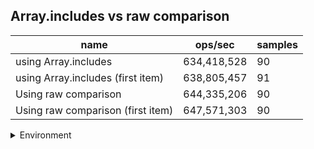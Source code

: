 ## Array.includes vs raw comparison

|name|ops/sec|samples|
|-|-|-|
|using Array.includes|634,418,528|90|
|using Array.includes (first item)|638,805,457|91|
|Using raw comparison|644,335,206|90|
|Using raw comparison (first item)|647,571,303|90|


<details>
<summary>Environment</summary>

* __Machine:__ linux x64 | 2 vCPUs | 6.8GB Mem
* __Run:__ Tue Oct 10 2023 20:56:41 GMT+0000 (Coordinated Universal Time)
</details>

<!--
{"environment":{"platform":"linux","arch":"x64","cpus":2,"totalMemory":6.759757995605469},"benchmarks":"[{\"timeStamp\":1696971384982,\"currentTarget\":{\"0\":{\"name\":\"using Array.includes\",\"options\":{\"async\":false,\"defer\":false,\"delay\":0.005,\"initCount\":1,\"maxTime\":5,\"minSamples\":5,\"minTime\":0.05},\"async\":false,\"defer\":false,\"delay\":0.005,\"initCount\":1,\"maxTime\":5,\"minSamples\":5,\"minTime\":0.05,\"id\":1,\"stats\":{\"moe\":2.0587432531808944e-11,\"rme\":1.306104864280921,\"sem\":1.0503792108065787e-11,\"deviation\":9.96477213911681e-11,\"mean\":1.576246524672688e-9,\"sample\":[1.5909236303903703e-9,1.5459309762955232e-9,1.5408664618873997e-9,1.5616582196620821e-9,1.5414261769315498e-9,2.1837081007259564e-9,2.0358307640843574e-9,1.5185849621454353e-9,1.5185375104639769e-9,1.5366238229957496e-9,1.8731976747032318e-9,1.5411539668699063e-9,1.5466965007587258e-9,1.6385258747982309e-9,1.513287207199105e-9,1.518074218483925e-9,1.5348891520419963e-9,1.529346648372872e-9,1.531513491190143e-9,1.5307700262445967e-9,1.5141424850175283e-9,1.605352325082208e-9,1.5335412931890065e-9,1.5286696969768397e-9,1.5403168208687061e-9,1.580129939854949e-9,1.6368395553570727e-9,1.5488482035086153e-9,1.5324412660577641e-9,1.5147892167181882e-9,1.5164846020679579e-9,1.5284641728286135e-9,1.5292710689147461e-9,1.5261583194126306e-9,1.6970457407122334e-9,1.5307821141227456e-9,1.5215496043305065e-9,1.5420364121944691e-9,1.5663854180057768e-9,1.5454966881933646e-9,1.5533934270107628e-9,1.6340954861384977e-9,1.5318761275346089e-9,1.5209482323926003e-9,1.6162530527180773e-9,1.5453606995641897e-9,1.5393860240315479e-9,1.5790087287172507e-9,1.5981144360633142e-9,1.5403500625336158e-9,1.5514532621284783e-9,1.5280320311847916e-9,1.5270800503411773e-9,1.543831522538967e-9,1.5380230553308721e-9,1.5810214510881237e-9,1.5821940357079547e-9,1.5454634767481503e-9,1.545820069153542e-9,1.5991177601693655e-9,1.5468778189309588e-9,1.5310329375943345e-9,1.544559877636827e-9,1.5560045597893953e-9,1.5293708241291696e-9,1.5293919476962346e-9,1.6000153153416146e-9,1.6048567220781046e-9,1.5800271928906836e-9,1.550208150239754e-9,1.5392681672195965e-9,1.57248402450914e-9,1.5339129954420843e-9,1.5770352919503617e-9,1.7138334765444698e-9,1.5418067122899452e-9,1.517092048164634e-9,1.570002866640303e-9,1.5396640754486674e-9,1.5513958447072712e-9,1.560323105356556e-9,1.5978877581283276e-9,1.530567554285603e-9,1.5483435043762047e-9,1.5806920564085668e-9,1.6177066805048696e-9,1.612318267062448e-9,1.748787026757304e-9,1.7378319641091556e-9,1.5277751335544328e-9],\"variance\":9.92966837845186e-21},\"times\":{\"cycle\":0.052159576900436974,\"elapsed\":5.641,\"period\":1.576246524672688e-9,\"timeStamp\":1696971379341},\"running\":false,\"count\":33091002,\"cycles\":10,\"hz\":634418528.0330136},\"1\":{\"name\":\"using Array.includes (first item)\",\"options\":{\"async\":false,\"defer\":false,\"delay\":0.005,\"initCount\":1,\"maxTime\":5,\"minSamples\":5,\"minTime\":0.05},\"async\":false,\"defer\":false,\"delay\":0.005,\"initCount\":1,\"maxTime\":5,\"minSamples\":5,\"minTime\":0.05,\"id\":2,\"stats\":{\"moe\":1.2669046579301916e-11,\"rme\":0.8093056094132066,\"sem\":6.4637992751540385e-12,\"deviation\":6.166071518659875e-11,\"mean\":1.565421817413042e-9,\"sample\":[1.547751013508408e-9,1.5519367040377359e-9,1.5325382820579641e-9,1.537318715750493e-9,1.5411655771797367e-9,1.5341226576689855e-9,1.7418276620919062e-9,1.530096385915864e-9,1.531346237294176e-9,1.5243793391071022e-9,1.536217653306882e-9,1.5286452908895134e-9,1.5343775723715398e-9,1.5358980292536134e-9,1.5449206048499782e-9,1.5433150040853858e-9,1.5234148413693446e-9,1.5690568885810194e-9,1.5215598298460325e-9,1.5362477577510581e-9,1.5280644310313475e-9,1.5502684929876717e-9,1.5543881277194231e-9,1.532967308182107e-9,1.6752415435106175e-9,1.543535054962969e-9,1.6161278238513574e-9,1.6176579105784323e-9,1.6255814059385082e-9,1.560502312145221e-9,1.5236533685556144e-9,1.5313772256340973e-9,1.5165621346253878e-9,1.5325797729553582e-9,1.5665567476665169e-9,1.5475372844341847e-9,1.5829075990104717e-9,1.5411308167153654e-9,1.5154625710553809e-9,1.6709593121194276e-9,1.6005003738158725e-9,1.7478974125544522e-9,1.6173267980652502e-9,1.5223355248780423e-9,1.5332067925538022e-9,1.5244830995637518e-9,1.5627522250018075e-9,1.5248193112222575e-9,1.5315923102275254e-9,1.5413882760935004e-9,1.5704823973963041e-9,1.5253978981682735e-9,1.5177313333848454e-9,1.564830164498066e-9,1.5353253738043703e-9,1.5250859743843306e-9,1.531645732539791e-9,1.5248982144086883e-9,1.532790523281601e-9,1.5633209312822112e-9,1.543026894314937e-9,1.5528544028593785e-9,1.5477937566900848e-9,1.5538235471723619e-9,1.555885939085455e-9,1.7633905114951201e-9,1.7207611837866716e-9,1.5339746830505616e-9,1.5396379781739324e-9,1.5243046203308562e-9,1.538768800906045e-9,1.569362805027437e-9,1.5348135461675435e-9,1.5446743972495948e-9,1.533359859981935e-9,1.6449393447455462e-9,1.6245423123464721e-9,1.5205886384258302e-9,1.6281492723301577e-9,1.6721656617167283e-9,1.5282629034560615e-9,1.5388535957337542e-9,1.781534303051021e-9,1.6527226316971184e-9,1.53594016658913e-9,1.5361400401115875e-9,1.5190774128928476e-9,1.5215668678989253e-9,1.5397379452190283e-9,1.5352224086564376e-9,1.7405009957032643e-9],\"variance\":3.8020437973228494e-21},\"times\":{\"cycle\":0.051691609113021605,\"elapsed\":5.564,\"period\":1.565421817413042e-9,\"timeStamp\":1696971384998},\"running\":false,\"count\":33020882,\"cycles\":9,\"hz\":638805457.3383696},\"2\":{\"name\":\"Using raw comparison\",\"options\":{\"async\":false,\"defer\":false,\"delay\":0.005,\"initCount\":1,\"maxTime\":5,\"minSamples\":5,\"minTime\":0.05},\"async\":false,\"defer\":false,\"delay\":0.005,\"initCount\":1,\"maxTime\":5,\"minSamples\":5,\"minTime\":0.05,\"id\":3,\"stats\":{\"moe\":1.1635815575421389e-11,\"rme\":0.749736562364501,\"sem\":5.936640599704791e-12,\"deviation\":5.631991783468521e-11,\"mean\":1.5519872125116369e-9,\"sample\":[1.5253576719345901e-9,1.529409603534246e-9,1.559527836611066e-9,1.5744285236779936e-9,1.5332176507830882e-9,1.532733372747677e-9,1.5328096394557613e-9,1.5358566497859303e-9,1.644256739477576e-9,1.5291301935324852e-9,1.5238513808441755e-9,1.5233565765773422e-9,1.5144544038477965e-9,1.5379584183012323e-9,1.6195721271896551e-9,1.530952574542468e-9,1.5127392561736485e-9,1.546876054914732e-9,1.523235892182905e-9,1.5367544996990883e-9,1.581118692986207e-9,1.5397371179711372e-9,1.5323198952774424e-9,1.5331456779924126e-9,1.5248844932646378e-9,1.5528957386708057e-9,1.561743743349878e-9,1.5174521463453943e-9,1.520256298755966e-9,1.5531195772089293e-9,1.5648141123785616e-9,1.5569734113694973e-9,1.5520063737116277e-9,1.573193296314069e-9,1.530453475099354e-9,1.8143348256709166e-9,1.5487968920563454e-9,1.534779185097048e-9,1.5302104289405343e-9,1.5283379626716887e-9,1.5116150284969969e-9,1.5356442296027398e-9,1.5120485416756347e-9,1.5364992147634703e-9,1.5129245989303204e-9,1.5285667454060577e-9,1.5461476148346339e-9,1.5148451998823575e-9,1.5480321524030163e-9,1.5419360257248124e-9,1.5434111325076485e-9,1.5200171346226845e-9,1.5647823899908757e-9,1.5242669545315388e-9,1.5284303788551772e-9,1.5795715381033129e-9,1.5809171719202909e-9,1.554970289852673e-9,1.6597061225571045e-9,1.5402974596988678e-9,1.5323078247608542e-9,1.543467455204491e-9,1.5499609413687049e-9,1.5233186500975788e-9,1.5156902209529463e-9,1.5171202033517273e-9,1.544671635065048e-9,1.5422301620534333e-9,1.5594287535946735e-9,1.5556115437747165e-9,1.5347432470712047e-9,1.5124269362770848e-9,1.5312059950709363e-9,1.6032605754066386e-9,1.5201065405070366e-9,1.5317809622059954e-9,1.5261665435956036e-9,1.8338984969275383e-9,1.701692540689461e-9,1.5498766830958758e-9,1.5188662671598339e-9,1.5299837534155608e-9,1.522641332791881e-9,1.5277018563611686e-9,1.5178697678366996e-9,1.5189957100227007e-9,1.631552570810514e-9,1.5203262923439965e-9,1.524763683992042e-9,1.7354996449352169e-9],\"variance\":3.171933144905693e-21},\"times\":{\"cycle\":0.05155591328871569,\"elapsed\":5.429,\"period\":1.5519872125116369e-9,\"timeStamp\":1696971390563},\"running\":false,\"count\":33219290,\"cycles\":7,\"hz\":644335205.81762},\"3\":{\"name\":\"Using raw comparison (first item)\",\"options\":{\"async\":false,\"defer\":false,\"delay\":0.005,\"initCount\":1,\"maxTime\":5,\"minSamples\":5,\"minTime\":0.05},\"async\":false,\"defer\":false,\"delay\":0.005,\"initCount\":1,\"maxTime\":5,\"minSamples\":5,\"minTime\":0.05,\"id\":4,\"stats\":{\"moe\":7.687892831731414e-12,\"rme\":0.49784587785673656,\"sem\":3.922394301903782e-12,\"deviation\":3.721109962584623e-11,\"mean\":1.544231492852439e-9,\"sample\":[1.6004041897988744e-9,1.553245463850872e-9,1.544750014171863e-9,1.5371608874666408e-9,1.551224057801986e-9,1.5367512263201367e-9,1.5385308465308127e-9,1.5888927232636512e-9,1.530912417412724e-9,1.5480816240585864e-9,1.5246737237685516e-9,1.5146024880681166e-9,1.5341418390375712e-9,1.5232742137246688e-9,1.54005890425924e-9,1.5461481584105534e-9,1.5443660739664565e-9,1.5194291844862276e-9,1.559607286011007e-9,1.7743346737249328e-9,1.5539862431888194e-9,1.5915607309086318e-9,1.5325863094367054e-9,1.5275088955471024e-9,1.6733154668819316e-9,1.5532613341377071e-9,1.522648975515133e-9,1.5244552225874906e-9,1.5178252994255546e-9,1.5284935528520193e-9,1.526530278899251e-9,1.5169645057937603e-9,1.529973604442855e-9,1.5117209738348637e-9,1.5274303670052546e-9,1.5105671479288353e-9,1.5415781899177145e-9,1.5296503990865801e-9,1.5210118970438867e-9,1.5278200195892468e-9,1.5351959941020231e-9,1.6184065586313273e-9,1.552506221801269e-9,1.5321875958671152e-9,1.5175746121573479e-9,1.565569716567236e-9,1.5185562793370174e-9,1.522449664035266e-9,1.5318402278825797e-9,1.5118961528897552e-9,1.6189321259992869e-9,1.622381461996671e-9,1.5515638188925235e-9,1.5242800435325993e-9,1.538914169542095e-9,1.618397527849015e-9,1.5305172937820103e-9,1.5218243956224446e-9,1.5384792120301136e-9,1.535827242765339e-9,1.5288922664216093e-9,1.5288862257645441e-9,1.529402732146906e-9,1.5420101271011632e-9,1.5329427082035537e-9,1.5416023525459753e-9,1.530831407949402e-9,1.5172574776614236e-9,1.5306169344203014e-9,1.5282579672264755e-9,1.5474832040285384e-9,1.5373797520376722e-9,1.5293302442621233e-9,1.5199366298829915e-9,1.5270497754068603e-9,1.5400891075445662e-9,1.5217066028096727e-9,1.5354648033414257e-9,1.5328279357193144e-9,1.5502408545886687e-9,1.5669107726390009e-9,1.5570610584481593e-9,1.5244733445586864e-9,1.5486641826880749e-9,1.5269772875220774e-9,1.5829524321512644e-9,1.5260440060055005e-9,1.526219185060392e-9,1.5573721824903037e-9,1.525171070653005e-9],\"variance\":1.3846659353646531e-21},\"times\":{\"cycle\":0.05112793115645304,\"elapsed\":5.484,\"period\":1.544231492852439e-9,\"timeStamp\":1696971395992},\"running\":false,\"count\":33108981,\"cycles\":6,\"hz\":647571303.0258452},\"options\":{},\"events\":{\"start\":[null],\"cycle\":[null,null],\"complete\":[null,null]},\"length\":4,\"running\":false},\"type\":\"cycle\",\"target\":{\"name\":\"using Array.includes\",\"options\":{\"async\":false,\"defer\":false,\"delay\":0.005,\"initCount\":1,\"maxTime\":5,\"minSamples\":5,\"minTime\":0.05},\"async\":false,\"defer\":false,\"delay\":0.005,\"initCount\":1,\"maxTime\":5,\"minSamples\":5,\"minTime\":0.05,\"id\":1,\"stats\":{\"moe\":2.0587432531808944e-11,\"rme\":1.306104864280921,\"sem\":1.0503792108065787e-11,\"deviation\":9.96477213911681e-11,\"mean\":1.576246524672688e-9,\"sample\":[1.5909236303903703e-9,1.5459309762955232e-9,1.5408664618873997e-9,1.5616582196620821e-9,1.5414261769315498e-9,2.1837081007259564e-9,2.0358307640843574e-9,1.5185849621454353e-9,1.5185375104639769e-9,1.5366238229957496e-9,1.8731976747032318e-9,1.5411539668699063e-9,1.5466965007587258e-9,1.6385258747982309e-9,1.513287207199105e-9,1.518074218483925e-9,1.5348891520419963e-9,1.529346648372872e-9,1.531513491190143e-9,1.5307700262445967e-9,1.5141424850175283e-9,1.605352325082208e-9,1.5335412931890065e-9,1.5286696969768397e-9,1.5403168208687061e-9,1.580129939854949e-9,1.6368395553570727e-9,1.5488482035086153e-9,1.5324412660577641e-9,1.5147892167181882e-9,1.5164846020679579e-9,1.5284641728286135e-9,1.5292710689147461e-9,1.5261583194126306e-9,1.6970457407122334e-9,1.5307821141227456e-9,1.5215496043305065e-9,1.5420364121944691e-9,1.5663854180057768e-9,1.5454966881933646e-9,1.5533934270107628e-9,1.6340954861384977e-9,1.5318761275346089e-9,1.5209482323926003e-9,1.6162530527180773e-9,1.5453606995641897e-9,1.5393860240315479e-9,1.5790087287172507e-9,1.5981144360633142e-9,1.5403500625336158e-9,1.5514532621284783e-9,1.5280320311847916e-9,1.5270800503411773e-9,1.543831522538967e-9,1.5380230553308721e-9,1.5810214510881237e-9,1.5821940357079547e-9,1.5454634767481503e-9,1.545820069153542e-9,1.5991177601693655e-9,1.5468778189309588e-9,1.5310329375943345e-9,1.544559877636827e-9,1.5560045597893953e-9,1.5293708241291696e-9,1.5293919476962346e-9,1.6000153153416146e-9,1.6048567220781046e-9,1.5800271928906836e-9,1.550208150239754e-9,1.5392681672195965e-9,1.57248402450914e-9,1.5339129954420843e-9,1.5770352919503617e-9,1.7138334765444698e-9,1.5418067122899452e-9,1.517092048164634e-9,1.570002866640303e-9,1.5396640754486674e-9,1.5513958447072712e-9,1.560323105356556e-9,1.5978877581283276e-9,1.530567554285603e-9,1.5483435043762047e-9,1.5806920564085668e-9,1.6177066805048696e-9,1.612318267062448e-9,1.748787026757304e-9,1.7378319641091556e-9,1.5277751335544328e-9],\"variance\":9.92966837845186e-21},\"times\":{\"cycle\":0.052159576900436974,\"elapsed\":5.641,\"period\":1.576246524672688e-9,\"timeStamp\":1696971379341},\"running\":false,\"count\":33091002,\"cycles\":10,\"hz\":634418528.0330136},\"aborted\":false},{\"timeStamp\":1696971390562,\"currentTarget\":{\"0\":{\"name\":\"using Array.includes\",\"options\":{\"async\":false,\"defer\":false,\"delay\":0.005,\"initCount\":1,\"maxTime\":5,\"minSamples\":5,\"minTime\":0.05},\"async\":false,\"defer\":false,\"delay\":0.005,\"initCount\":1,\"maxTime\":5,\"minSamples\":5,\"minTime\":0.05,\"id\":1,\"stats\":{\"moe\":2.0587432531808944e-11,\"rme\":1.306104864280921,\"sem\":1.0503792108065787e-11,\"deviation\":9.96477213911681e-11,\"mean\":1.576246524672688e-9,\"sample\":[1.5909236303903703e-9,1.5459309762955232e-9,1.5408664618873997e-9,1.5616582196620821e-9,1.5414261769315498e-9,2.1837081007259564e-9,2.0358307640843574e-9,1.5185849621454353e-9,1.5185375104639769e-9,1.5366238229957496e-9,1.8731976747032318e-9,1.5411539668699063e-9,1.5466965007587258e-9,1.6385258747982309e-9,1.513287207199105e-9,1.518074218483925e-9,1.5348891520419963e-9,1.529346648372872e-9,1.531513491190143e-9,1.5307700262445967e-9,1.5141424850175283e-9,1.605352325082208e-9,1.5335412931890065e-9,1.5286696969768397e-9,1.5403168208687061e-9,1.580129939854949e-9,1.6368395553570727e-9,1.5488482035086153e-9,1.5324412660577641e-9,1.5147892167181882e-9,1.5164846020679579e-9,1.5284641728286135e-9,1.5292710689147461e-9,1.5261583194126306e-9,1.6970457407122334e-9,1.5307821141227456e-9,1.5215496043305065e-9,1.5420364121944691e-9,1.5663854180057768e-9,1.5454966881933646e-9,1.5533934270107628e-9,1.6340954861384977e-9,1.5318761275346089e-9,1.5209482323926003e-9,1.6162530527180773e-9,1.5453606995641897e-9,1.5393860240315479e-9,1.5790087287172507e-9,1.5981144360633142e-9,1.5403500625336158e-9,1.5514532621284783e-9,1.5280320311847916e-9,1.5270800503411773e-9,1.543831522538967e-9,1.5380230553308721e-9,1.5810214510881237e-9,1.5821940357079547e-9,1.5454634767481503e-9,1.545820069153542e-9,1.5991177601693655e-9,1.5468778189309588e-9,1.5310329375943345e-9,1.544559877636827e-9,1.5560045597893953e-9,1.5293708241291696e-9,1.5293919476962346e-9,1.6000153153416146e-9,1.6048567220781046e-9,1.5800271928906836e-9,1.550208150239754e-9,1.5392681672195965e-9,1.57248402450914e-9,1.5339129954420843e-9,1.5770352919503617e-9,1.7138334765444698e-9,1.5418067122899452e-9,1.517092048164634e-9,1.570002866640303e-9,1.5396640754486674e-9,1.5513958447072712e-9,1.560323105356556e-9,1.5978877581283276e-9,1.530567554285603e-9,1.5483435043762047e-9,1.5806920564085668e-9,1.6177066805048696e-9,1.612318267062448e-9,1.748787026757304e-9,1.7378319641091556e-9,1.5277751335544328e-9],\"variance\":9.92966837845186e-21},\"times\":{\"cycle\":0.052159576900436974,\"elapsed\":5.641,\"period\":1.576246524672688e-9,\"timeStamp\":1696971379341},\"running\":false,\"count\":33091002,\"cycles\":10,\"hz\":634418528.0330136},\"1\":{\"name\":\"using Array.includes (first item)\",\"options\":{\"async\":false,\"defer\":false,\"delay\":0.005,\"initCount\":1,\"maxTime\":5,\"minSamples\":5,\"minTime\":0.05},\"async\":false,\"defer\":false,\"delay\":0.005,\"initCount\":1,\"maxTime\":5,\"minSamples\":5,\"minTime\":0.05,\"id\":2,\"stats\":{\"moe\":1.2669046579301916e-11,\"rme\":0.8093056094132066,\"sem\":6.4637992751540385e-12,\"deviation\":6.166071518659875e-11,\"mean\":1.565421817413042e-9,\"sample\":[1.547751013508408e-9,1.5519367040377359e-9,1.5325382820579641e-9,1.537318715750493e-9,1.5411655771797367e-9,1.5341226576689855e-9,1.7418276620919062e-9,1.530096385915864e-9,1.531346237294176e-9,1.5243793391071022e-9,1.536217653306882e-9,1.5286452908895134e-9,1.5343775723715398e-9,1.5358980292536134e-9,1.5449206048499782e-9,1.5433150040853858e-9,1.5234148413693446e-9,1.5690568885810194e-9,1.5215598298460325e-9,1.5362477577510581e-9,1.5280644310313475e-9,1.5502684929876717e-9,1.5543881277194231e-9,1.532967308182107e-9,1.6752415435106175e-9,1.543535054962969e-9,1.6161278238513574e-9,1.6176579105784323e-9,1.6255814059385082e-9,1.560502312145221e-9,1.5236533685556144e-9,1.5313772256340973e-9,1.5165621346253878e-9,1.5325797729553582e-9,1.5665567476665169e-9,1.5475372844341847e-9,1.5829075990104717e-9,1.5411308167153654e-9,1.5154625710553809e-9,1.6709593121194276e-9,1.6005003738158725e-9,1.7478974125544522e-9,1.6173267980652502e-9,1.5223355248780423e-9,1.5332067925538022e-9,1.5244830995637518e-9,1.5627522250018075e-9,1.5248193112222575e-9,1.5315923102275254e-9,1.5413882760935004e-9,1.5704823973963041e-9,1.5253978981682735e-9,1.5177313333848454e-9,1.564830164498066e-9,1.5353253738043703e-9,1.5250859743843306e-9,1.531645732539791e-9,1.5248982144086883e-9,1.532790523281601e-9,1.5633209312822112e-9,1.543026894314937e-9,1.5528544028593785e-9,1.5477937566900848e-9,1.5538235471723619e-9,1.555885939085455e-9,1.7633905114951201e-9,1.7207611837866716e-9,1.5339746830505616e-9,1.5396379781739324e-9,1.5243046203308562e-9,1.538768800906045e-9,1.569362805027437e-9,1.5348135461675435e-9,1.5446743972495948e-9,1.533359859981935e-9,1.6449393447455462e-9,1.6245423123464721e-9,1.5205886384258302e-9,1.6281492723301577e-9,1.6721656617167283e-9,1.5282629034560615e-9,1.5388535957337542e-9,1.781534303051021e-9,1.6527226316971184e-9,1.53594016658913e-9,1.5361400401115875e-9,1.5190774128928476e-9,1.5215668678989253e-9,1.5397379452190283e-9,1.5352224086564376e-9,1.7405009957032643e-9],\"variance\":3.8020437973228494e-21},\"times\":{\"cycle\":0.051691609113021605,\"elapsed\":5.564,\"period\":1.565421817413042e-9,\"timeStamp\":1696971384998},\"running\":false,\"count\":33020882,\"cycles\":9,\"hz\":638805457.3383696},\"2\":{\"name\":\"Using raw comparison\",\"options\":{\"async\":false,\"defer\":false,\"delay\":0.005,\"initCount\":1,\"maxTime\":5,\"minSamples\":5,\"minTime\":0.05},\"async\":false,\"defer\":false,\"delay\":0.005,\"initCount\":1,\"maxTime\":5,\"minSamples\":5,\"minTime\":0.05,\"id\":3,\"stats\":{\"moe\":1.1635815575421389e-11,\"rme\":0.749736562364501,\"sem\":5.936640599704791e-12,\"deviation\":5.631991783468521e-11,\"mean\":1.5519872125116369e-9,\"sample\":[1.5253576719345901e-9,1.529409603534246e-9,1.559527836611066e-9,1.5744285236779936e-9,1.5332176507830882e-9,1.532733372747677e-9,1.5328096394557613e-9,1.5358566497859303e-9,1.644256739477576e-9,1.5291301935324852e-9,1.5238513808441755e-9,1.5233565765773422e-9,1.5144544038477965e-9,1.5379584183012323e-9,1.6195721271896551e-9,1.530952574542468e-9,1.5127392561736485e-9,1.546876054914732e-9,1.523235892182905e-9,1.5367544996990883e-9,1.581118692986207e-9,1.5397371179711372e-9,1.5323198952774424e-9,1.5331456779924126e-9,1.5248844932646378e-9,1.5528957386708057e-9,1.561743743349878e-9,1.5174521463453943e-9,1.520256298755966e-9,1.5531195772089293e-9,1.5648141123785616e-9,1.5569734113694973e-9,1.5520063737116277e-9,1.573193296314069e-9,1.530453475099354e-9,1.8143348256709166e-9,1.5487968920563454e-9,1.534779185097048e-9,1.5302104289405343e-9,1.5283379626716887e-9,1.5116150284969969e-9,1.5356442296027398e-9,1.5120485416756347e-9,1.5364992147634703e-9,1.5129245989303204e-9,1.5285667454060577e-9,1.5461476148346339e-9,1.5148451998823575e-9,1.5480321524030163e-9,1.5419360257248124e-9,1.5434111325076485e-9,1.5200171346226845e-9,1.5647823899908757e-9,1.5242669545315388e-9,1.5284303788551772e-9,1.5795715381033129e-9,1.5809171719202909e-9,1.554970289852673e-9,1.6597061225571045e-9,1.5402974596988678e-9,1.5323078247608542e-9,1.543467455204491e-9,1.5499609413687049e-9,1.5233186500975788e-9,1.5156902209529463e-9,1.5171202033517273e-9,1.544671635065048e-9,1.5422301620534333e-9,1.5594287535946735e-9,1.5556115437747165e-9,1.5347432470712047e-9,1.5124269362770848e-9,1.5312059950709363e-9,1.6032605754066386e-9,1.5201065405070366e-9,1.5317809622059954e-9,1.5261665435956036e-9,1.8338984969275383e-9,1.701692540689461e-9,1.5498766830958758e-9,1.5188662671598339e-9,1.5299837534155608e-9,1.522641332791881e-9,1.5277018563611686e-9,1.5178697678366996e-9,1.5189957100227007e-9,1.631552570810514e-9,1.5203262923439965e-9,1.524763683992042e-9,1.7354996449352169e-9],\"variance\":3.171933144905693e-21},\"times\":{\"cycle\":0.05155591328871569,\"elapsed\":5.429,\"period\":1.5519872125116369e-9,\"timeStamp\":1696971390563},\"running\":false,\"count\":33219290,\"cycles\":7,\"hz\":644335205.81762},\"3\":{\"name\":\"Using raw comparison (first item)\",\"options\":{\"async\":false,\"defer\":false,\"delay\":0.005,\"initCount\":1,\"maxTime\":5,\"minSamples\":5,\"minTime\":0.05},\"async\":false,\"defer\":false,\"delay\":0.005,\"initCount\":1,\"maxTime\":5,\"minSamples\":5,\"minTime\":0.05,\"id\":4,\"stats\":{\"moe\":7.687892831731414e-12,\"rme\":0.49784587785673656,\"sem\":3.922394301903782e-12,\"deviation\":3.721109962584623e-11,\"mean\":1.544231492852439e-9,\"sample\":[1.6004041897988744e-9,1.553245463850872e-9,1.544750014171863e-9,1.5371608874666408e-9,1.551224057801986e-9,1.5367512263201367e-9,1.5385308465308127e-9,1.5888927232636512e-9,1.530912417412724e-9,1.5480816240585864e-9,1.5246737237685516e-9,1.5146024880681166e-9,1.5341418390375712e-9,1.5232742137246688e-9,1.54005890425924e-9,1.5461481584105534e-9,1.5443660739664565e-9,1.5194291844862276e-9,1.559607286011007e-9,1.7743346737249328e-9,1.5539862431888194e-9,1.5915607309086318e-9,1.5325863094367054e-9,1.5275088955471024e-9,1.6733154668819316e-9,1.5532613341377071e-9,1.522648975515133e-9,1.5244552225874906e-9,1.5178252994255546e-9,1.5284935528520193e-9,1.526530278899251e-9,1.5169645057937603e-9,1.529973604442855e-9,1.5117209738348637e-9,1.5274303670052546e-9,1.5105671479288353e-9,1.5415781899177145e-9,1.5296503990865801e-9,1.5210118970438867e-9,1.5278200195892468e-9,1.5351959941020231e-9,1.6184065586313273e-9,1.552506221801269e-9,1.5321875958671152e-9,1.5175746121573479e-9,1.565569716567236e-9,1.5185562793370174e-9,1.522449664035266e-9,1.5318402278825797e-9,1.5118961528897552e-9,1.6189321259992869e-9,1.622381461996671e-9,1.5515638188925235e-9,1.5242800435325993e-9,1.538914169542095e-9,1.618397527849015e-9,1.5305172937820103e-9,1.5218243956224446e-9,1.5384792120301136e-9,1.535827242765339e-9,1.5288922664216093e-9,1.5288862257645441e-9,1.529402732146906e-9,1.5420101271011632e-9,1.5329427082035537e-9,1.5416023525459753e-9,1.530831407949402e-9,1.5172574776614236e-9,1.5306169344203014e-9,1.5282579672264755e-9,1.5474832040285384e-9,1.5373797520376722e-9,1.5293302442621233e-9,1.5199366298829915e-9,1.5270497754068603e-9,1.5400891075445662e-9,1.5217066028096727e-9,1.5354648033414257e-9,1.5328279357193144e-9,1.5502408545886687e-9,1.5669107726390009e-9,1.5570610584481593e-9,1.5244733445586864e-9,1.5486641826880749e-9,1.5269772875220774e-9,1.5829524321512644e-9,1.5260440060055005e-9,1.526219185060392e-9,1.5573721824903037e-9,1.525171070653005e-9],\"variance\":1.3846659353646531e-21},\"times\":{\"cycle\":0.05112793115645304,\"elapsed\":5.484,\"period\":1.544231492852439e-9,\"timeStamp\":1696971395992},\"running\":false,\"count\":33108981,\"cycles\":6,\"hz\":647571303.0258452},\"options\":{},\"events\":{\"start\":[null],\"cycle\":[null,null],\"complete\":[null,null]},\"length\":4,\"running\":false},\"type\":\"cycle\",\"target\":{\"name\":\"using Array.includes (first item)\",\"options\":{\"async\":false,\"defer\":false,\"delay\":0.005,\"initCount\":1,\"maxTime\":5,\"minSamples\":5,\"minTime\":0.05},\"async\":false,\"defer\":false,\"delay\":0.005,\"initCount\":1,\"maxTime\":5,\"minSamples\":5,\"minTime\":0.05,\"id\":2,\"stats\":{\"moe\":1.2669046579301916e-11,\"rme\":0.8093056094132066,\"sem\":6.4637992751540385e-12,\"deviation\":6.166071518659875e-11,\"mean\":1.565421817413042e-9,\"sample\":[1.547751013508408e-9,1.5519367040377359e-9,1.5325382820579641e-9,1.537318715750493e-9,1.5411655771797367e-9,1.5341226576689855e-9,1.7418276620919062e-9,1.530096385915864e-9,1.531346237294176e-9,1.5243793391071022e-9,1.536217653306882e-9,1.5286452908895134e-9,1.5343775723715398e-9,1.5358980292536134e-9,1.5449206048499782e-9,1.5433150040853858e-9,1.5234148413693446e-9,1.5690568885810194e-9,1.5215598298460325e-9,1.5362477577510581e-9,1.5280644310313475e-9,1.5502684929876717e-9,1.5543881277194231e-9,1.532967308182107e-9,1.6752415435106175e-9,1.543535054962969e-9,1.6161278238513574e-9,1.6176579105784323e-9,1.6255814059385082e-9,1.560502312145221e-9,1.5236533685556144e-9,1.5313772256340973e-9,1.5165621346253878e-9,1.5325797729553582e-9,1.5665567476665169e-9,1.5475372844341847e-9,1.5829075990104717e-9,1.5411308167153654e-9,1.5154625710553809e-9,1.6709593121194276e-9,1.6005003738158725e-9,1.7478974125544522e-9,1.6173267980652502e-9,1.5223355248780423e-9,1.5332067925538022e-9,1.5244830995637518e-9,1.5627522250018075e-9,1.5248193112222575e-9,1.5315923102275254e-9,1.5413882760935004e-9,1.5704823973963041e-9,1.5253978981682735e-9,1.5177313333848454e-9,1.564830164498066e-9,1.5353253738043703e-9,1.5250859743843306e-9,1.531645732539791e-9,1.5248982144086883e-9,1.532790523281601e-9,1.5633209312822112e-9,1.543026894314937e-9,1.5528544028593785e-9,1.5477937566900848e-9,1.5538235471723619e-9,1.555885939085455e-9,1.7633905114951201e-9,1.7207611837866716e-9,1.5339746830505616e-9,1.5396379781739324e-9,1.5243046203308562e-9,1.538768800906045e-9,1.569362805027437e-9,1.5348135461675435e-9,1.5446743972495948e-9,1.533359859981935e-9,1.6449393447455462e-9,1.6245423123464721e-9,1.5205886384258302e-9,1.6281492723301577e-9,1.6721656617167283e-9,1.5282629034560615e-9,1.5388535957337542e-9,1.781534303051021e-9,1.6527226316971184e-9,1.53594016658913e-9,1.5361400401115875e-9,1.5190774128928476e-9,1.5215668678989253e-9,1.5397379452190283e-9,1.5352224086564376e-9,1.7405009957032643e-9],\"variance\":3.8020437973228494e-21},\"times\":{\"cycle\":0.051691609113021605,\"elapsed\":5.564,\"period\":1.565421817413042e-9,\"timeStamp\":1696971384998},\"running\":false,\"count\":33020882,\"cycles\":9,\"hz\":638805457.3383696},\"aborted\":false},{\"timeStamp\":1696971395992,\"currentTarget\":{\"0\":{\"name\":\"using Array.includes\",\"options\":{\"async\":false,\"defer\":false,\"delay\":0.005,\"initCount\":1,\"maxTime\":5,\"minSamples\":5,\"minTime\":0.05},\"async\":false,\"defer\":false,\"delay\":0.005,\"initCount\":1,\"maxTime\":5,\"minSamples\":5,\"minTime\":0.05,\"id\":1,\"stats\":{\"moe\":2.0587432531808944e-11,\"rme\":1.306104864280921,\"sem\":1.0503792108065787e-11,\"deviation\":9.96477213911681e-11,\"mean\":1.576246524672688e-9,\"sample\":[1.5909236303903703e-9,1.5459309762955232e-9,1.5408664618873997e-9,1.5616582196620821e-9,1.5414261769315498e-9,2.1837081007259564e-9,2.0358307640843574e-9,1.5185849621454353e-9,1.5185375104639769e-9,1.5366238229957496e-9,1.8731976747032318e-9,1.5411539668699063e-9,1.5466965007587258e-9,1.6385258747982309e-9,1.513287207199105e-9,1.518074218483925e-9,1.5348891520419963e-9,1.529346648372872e-9,1.531513491190143e-9,1.5307700262445967e-9,1.5141424850175283e-9,1.605352325082208e-9,1.5335412931890065e-9,1.5286696969768397e-9,1.5403168208687061e-9,1.580129939854949e-9,1.6368395553570727e-9,1.5488482035086153e-9,1.5324412660577641e-9,1.5147892167181882e-9,1.5164846020679579e-9,1.5284641728286135e-9,1.5292710689147461e-9,1.5261583194126306e-9,1.6970457407122334e-9,1.5307821141227456e-9,1.5215496043305065e-9,1.5420364121944691e-9,1.5663854180057768e-9,1.5454966881933646e-9,1.5533934270107628e-9,1.6340954861384977e-9,1.5318761275346089e-9,1.5209482323926003e-9,1.6162530527180773e-9,1.5453606995641897e-9,1.5393860240315479e-9,1.5790087287172507e-9,1.5981144360633142e-9,1.5403500625336158e-9,1.5514532621284783e-9,1.5280320311847916e-9,1.5270800503411773e-9,1.543831522538967e-9,1.5380230553308721e-9,1.5810214510881237e-9,1.5821940357079547e-9,1.5454634767481503e-9,1.545820069153542e-9,1.5991177601693655e-9,1.5468778189309588e-9,1.5310329375943345e-9,1.544559877636827e-9,1.5560045597893953e-9,1.5293708241291696e-9,1.5293919476962346e-9,1.6000153153416146e-9,1.6048567220781046e-9,1.5800271928906836e-9,1.550208150239754e-9,1.5392681672195965e-9,1.57248402450914e-9,1.5339129954420843e-9,1.5770352919503617e-9,1.7138334765444698e-9,1.5418067122899452e-9,1.517092048164634e-9,1.570002866640303e-9,1.5396640754486674e-9,1.5513958447072712e-9,1.560323105356556e-9,1.5978877581283276e-9,1.530567554285603e-9,1.5483435043762047e-9,1.5806920564085668e-9,1.6177066805048696e-9,1.612318267062448e-9,1.748787026757304e-9,1.7378319641091556e-9,1.5277751335544328e-9],\"variance\":9.92966837845186e-21},\"times\":{\"cycle\":0.052159576900436974,\"elapsed\":5.641,\"period\":1.576246524672688e-9,\"timeStamp\":1696971379341},\"running\":false,\"count\":33091002,\"cycles\":10,\"hz\":634418528.0330136},\"1\":{\"name\":\"using Array.includes (first item)\",\"options\":{\"async\":false,\"defer\":false,\"delay\":0.005,\"initCount\":1,\"maxTime\":5,\"minSamples\":5,\"minTime\":0.05},\"async\":false,\"defer\":false,\"delay\":0.005,\"initCount\":1,\"maxTime\":5,\"minSamples\":5,\"minTime\":0.05,\"id\":2,\"stats\":{\"moe\":1.2669046579301916e-11,\"rme\":0.8093056094132066,\"sem\":6.4637992751540385e-12,\"deviation\":6.166071518659875e-11,\"mean\":1.565421817413042e-9,\"sample\":[1.547751013508408e-9,1.5519367040377359e-9,1.5325382820579641e-9,1.537318715750493e-9,1.5411655771797367e-9,1.5341226576689855e-9,1.7418276620919062e-9,1.530096385915864e-9,1.531346237294176e-9,1.5243793391071022e-9,1.536217653306882e-9,1.5286452908895134e-9,1.5343775723715398e-9,1.5358980292536134e-9,1.5449206048499782e-9,1.5433150040853858e-9,1.5234148413693446e-9,1.5690568885810194e-9,1.5215598298460325e-9,1.5362477577510581e-9,1.5280644310313475e-9,1.5502684929876717e-9,1.5543881277194231e-9,1.532967308182107e-9,1.6752415435106175e-9,1.543535054962969e-9,1.6161278238513574e-9,1.6176579105784323e-9,1.6255814059385082e-9,1.560502312145221e-9,1.5236533685556144e-9,1.5313772256340973e-9,1.5165621346253878e-9,1.5325797729553582e-9,1.5665567476665169e-9,1.5475372844341847e-9,1.5829075990104717e-9,1.5411308167153654e-9,1.5154625710553809e-9,1.6709593121194276e-9,1.6005003738158725e-9,1.7478974125544522e-9,1.6173267980652502e-9,1.5223355248780423e-9,1.5332067925538022e-9,1.5244830995637518e-9,1.5627522250018075e-9,1.5248193112222575e-9,1.5315923102275254e-9,1.5413882760935004e-9,1.5704823973963041e-9,1.5253978981682735e-9,1.5177313333848454e-9,1.564830164498066e-9,1.5353253738043703e-9,1.5250859743843306e-9,1.531645732539791e-9,1.5248982144086883e-9,1.532790523281601e-9,1.5633209312822112e-9,1.543026894314937e-9,1.5528544028593785e-9,1.5477937566900848e-9,1.5538235471723619e-9,1.555885939085455e-9,1.7633905114951201e-9,1.7207611837866716e-9,1.5339746830505616e-9,1.5396379781739324e-9,1.5243046203308562e-9,1.538768800906045e-9,1.569362805027437e-9,1.5348135461675435e-9,1.5446743972495948e-9,1.533359859981935e-9,1.6449393447455462e-9,1.6245423123464721e-9,1.5205886384258302e-9,1.6281492723301577e-9,1.6721656617167283e-9,1.5282629034560615e-9,1.5388535957337542e-9,1.781534303051021e-9,1.6527226316971184e-9,1.53594016658913e-9,1.5361400401115875e-9,1.5190774128928476e-9,1.5215668678989253e-9,1.5397379452190283e-9,1.5352224086564376e-9,1.7405009957032643e-9],\"variance\":3.8020437973228494e-21},\"times\":{\"cycle\":0.051691609113021605,\"elapsed\":5.564,\"period\":1.565421817413042e-9,\"timeStamp\":1696971384998},\"running\":false,\"count\":33020882,\"cycles\":9,\"hz\":638805457.3383696},\"2\":{\"name\":\"Using raw comparison\",\"options\":{\"async\":false,\"defer\":false,\"delay\":0.005,\"initCount\":1,\"maxTime\":5,\"minSamples\":5,\"minTime\":0.05},\"async\":false,\"defer\":false,\"delay\":0.005,\"initCount\":1,\"maxTime\":5,\"minSamples\":5,\"minTime\":0.05,\"id\":3,\"stats\":{\"moe\":1.1635815575421389e-11,\"rme\":0.749736562364501,\"sem\":5.936640599704791e-12,\"deviation\":5.631991783468521e-11,\"mean\":1.5519872125116369e-9,\"sample\":[1.5253576719345901e-9,1.529409603534246e-9,1.559527836611066e-9,1.5744285236779936e-9,1.5332176507830882e-9,1.532733372747677e-9,1.5328096394557613e-9,1.5358566497859303e-9,1.644256739477576e-9,1.5291301935324852e-9,1.5238513808441755e-9,1.5233565765773422e-9,1.5144544038477965e-9,1.5379584183012323e-9,1.6195721271896551e-9,1.530952574542468e-9,1.5127392561736485e-9,1.546876054914732e-9,1.523235892182905e-9,1.5367544996990883e-9,1.581118692986207e-9,1.5397371179711372e-9,1.5323198952774424e-9,1.5331456779924126e-9,1.5248844932646378e-9,1.5528957386708057e-9,1.561743743349878e-9,1.5174521463453943e-9,1.520256298755966e-9,1.5531195772089293e-9,1.5648141123785616e-9,1.5569734113694973e-9,1.5520063737116277e-9,1.573193296314069e-9,1.530453475099354e-9,1.8143348256709166e-9,1.5487968920563454e-9,1.534779185097048e-9,1.5302104289405343e-9,1.5283379626716887e-9,1.5116150284969969e-9,1.5356442296027398e-9,1.5120485416756347e-9,1.5364992147634703e-9,1.5129245989303204e-9,1.5285667454060577e-9,1.5461476148346339e-9,1.5148451998823575e-9,1.5480321524030163e-9,1.5419360257248124e-9,1.5434111325076485e-9,1.5200171346226845e-9,1.5647823899908757e-9,1.5242669545315388e-9,1.5284303788551772e-9,1.5795715381033129e-9,1.5809171719202909e-9,1.554970289852673e-9,1.6597061225571045e-9,1.5402974596988678e-9,1.5323078247608542e-9,1.543467455204491e-9,1.5499609413687049e-9,1.5233186500975788e-9,1.5156902209529463e-9,1.5171202033517273e-9,1.544671635065048e-9,1.5422301620534333e-9,1.5594287535946735e-9,1.5556115437747165e-9,1.5347432470712047e-9,1.5124269362770848e-9,1.5312059950709363e-9,1.6032605754066386e-9,1.5201065405070366e-9,1.5317809622059954e-9,1.5261665435956036e-9,1.8338984969275383e-9,1.701692540689461e-9,1.5498766830958758e-9,1.5188662671598339e-9,1.5299837534155608e-9,1.522641332791881e-9,1.5277018563611686e-9,1.5178697678366996e-9,1.5189957100227007e-9,1.631552570810514e-9,1.5203262923439965e-9,1.524763683992042e-9,1.7354996449352169e-9],\"variance\":3.171933144905693e-21},\"times\":{\"cycle\":0.05155591328871569,\"elapsed\":5.429,\"period\":1.5519872125116369e-9,\"timeStamp\":1696971390563},\"running\":false,\"count\":33219290,\"cycles\":7,\"hz\":644335205.81762},\"3\":{\"name\":\"Using raw comparison (first item)\",\"options\":{\"async\":false,\"defer\":false,\"delay\":0.005,\"initCount\":1,\"maxTime\":5,\"minSamples\":5,\"minTime\":0.05},\"async\":false,\"defer\":false,\"delay\":0.005,\"initCount\":1,\"maxTime\":5,\"minSamples\":5,\"minTime\":0.05,\"id\":4,\"stats\":{\"moe\":7.687892831731414e-12,\"rme\":0.49784587785673656,\"sem\":3.922394301903782e-12,\"deviation\":3.721109962584623e-11,\"mean\":1.544231492852439e-9,\"sample\":[1.6004041897988744e-9,1.553245463850872e-9,1.544750014171863e-9,1.5371608874666408e-9,1.551224057801986e-9,1.5367512263201367e-9,1.5385308465308127e-9,1.5888927232636512e-9,1.530912417412724e-9,1.5480816240585864e-9,1.5246737237685516e-9,1.5146024880681166e-9,1.5341418390375712e-9,1.5232742137246688e-9,1.54005890425924e-9,1.5461481584105534e-9,1.5443660739664565e-9,1.5194291844862276e-9,1.559607286011007e-9,1.7743346737249328e-9,1.5539862431888194e-9,1.5915607309086318e-9,1.5325863094367054e-9,1.5275088955471024e-9,1.6733154668819316e-9,1.5532613341377071e-9,1.522648975515133e-9,1.5244552225874906e-9,1.5178252994255546e-9,1.5284935528520193e-9,1.526530278899251e-9,1.5169645057937603e-9,1.529973604442855e-9,1.5117209738348637e-9,1.5274303670052546e-9,1.5105671479288353e-9,1.5415781899177145e-9,1.5296503990865801e-9,1.5210118970438867e-9,1.5278200195892468e-9,1.5351959941020231e-9,1.6184065586313273e-9,1.552506221801269e-9,1.5321875958671152e-9,1.5175746121573479e-9,1.565569716567236e-9,1.5185562793370174e-9,1.522449664035266e-9,1.5318402278825797e-9,1.5118961528897552e-9,1.6189321259992869e-9,1.622381461996671e-9,1.5515638188925235e-9,1.5242800435325993e-9,1.538914169542095e-9,1.618397527849015e-9,1.5305172937820103e-9,1.5218243956224446e-9,1.5384792120301136e-9,1.535827242765339e-9,1.5288922664216093e-9,1.5288862257645441e-9,1.529402732146906e-9,1.5420101271011632e-9,1.5329427082035537e-9,1.5416023525459753e-9,1.530831407949402e-9,1.5172574776614236e-9,1.5306169344203014e-9,1.5282579672264755e-9,1.5474832040285384e-9,1.5373797520376722e-9,1.5293302442621233e-9,1.5199366298829915e-9,1.5270497754068603e-9,1.5400891075445662e-9,1.5217066028096727e-9,1.5354648033414257e-9,1.5328279357193144e-9,1.5502408545886687e-9,1.5669107726390009e-9,1.5570610584481593e-9,1.5244733445586864e-9,1.5486641826880749e-9,1.5269772875220774e-9,1.5829524321512644e-9,1.5260440060055005e-9,1.526219185060392e-9,1.5573721824903037e-9,1.525171070653005e-9],\"variance\":1.3846659353646531e-21},\"times\":{\"cycle\":0.05112793115645304,\"elapsed\":5.484,\"period\":1.544231492852439e-9,\"timeStamp\":1696971395992},\"running\":false,\"count\":33108981,\"cycles\":6,\"hz\":647571303.0258452},\"options\":{},\"events\":{\"start\":[null],\"cycle\":[null,null],\"complete\":[null,null]},\"length\":4,\"running\":false},\"type\":\"cycle\",\"target\":{\"name\":\"Using raw comparison\",\"options\":{\"async\":false,\"defer\":false,\"delay\":0.005,\"initCount\":1,\"maxTime\":5,\"minSamples\":5,\"minTime\":0.05},\"async\":false,\"defer\":false,\"delay\":0.005,\"initCount\":1,\"maxTime\":5,\"minSamples\":5,\"minTime\":0.05,\"id\":3,\"stats\":{\"moe\":1.1635815575421389e-11,\"rme\":0.749736562364501,\"sem\":5.936640599704791e-12,\"deviation\":5.631991783468521e-11,\"mean\":1.5519872125116369e-9,\"sample\":[1.5253576719345901e-9,1.529409603534246e-9,1.559527836611066e-9,1.5744285236779936e-9,1.5332176507830882e-9,1.532733372747677e-9,1.5328096394557613e-9,1.5358566497859303e-9,1.644256739477576e-9,1.5291301935324852e-9,1.5238513808441755e-9,1.5233565765773422e-9,1.5144544038477965e-9,1.5379584183012323e-9,1.6195721271896551e-9,1.530952574542468e-9,1.5127392561736485e-9,1.546876054914732e-9,1.523235892182905e-9,1.5367544996990883e-9,1.581118692986207e-9,1.5397371179711372e-9,1.5323198952774424e-9,1.5331456779924126e-9,1.5248844932646378e-9,1.5528957386708057e-9,1.561743743349878e-9,1.5174521463453943e-9,1.520256298755966e-9,1.5531195772089293e-9,1.5648141123785616e-9,1.5569734113694973e-9,1.5520063737116277e-9,1.573193296314069e-9,1.530453475099354e-9,1.8143348256709166e-9,1.5487968920563454e-9,1.534779185097048e-9,1.5302104289405343e-9,1.5283379626716887e-9,1.5116150284969969e-9,1.5356442296027398e-9,1.5120485416756347e-9,1.5364992147634703e-9,1.5129245989303204e-9,1.5285667454060577e-9,1.5461476148346339e-9,1.5148451998823575e-9,1.5480321524030163e-9,1.5419360257248124e-9,1.5434111325076485e-9,1.5200171346226845e-9,1.5647823899908757e-9,1.5242669545315388e-9,1.5284303788551772e-9,1.5795715381033129e-9,1.5809171719202909e-9,1.554970289852673e-9,1.6597061225571045e-9,1.5402974596988678e-9,1.5323078247608542e-9,1.543467455204491e-9,1.5499609413687049e-9,1.5233186500975788e-9,1.5156902209529463e-9,1.5171202033517273e-9,1.544671635065048e-9,1.5422301620534333e-9,1.5594287535946735e-9,1.5556115437747165e-9,1.5347432470712047e-9,1.5124269362770848e-9,1.5312059950709363e-9,1.6032605754066386e-9,1.5201065405070366e-9,1.5317809622059954e-9,1.5261665435956036e-9,1.8338984969275383e-9,1.701692540689461e-9,1.5498766830958758e-9,1.5188662671598339e-9,1.5299837534155608e-9,1.522641332791881e-9,1.5277018563611686e-9,1.5178697678366996e-9,1.5189957100227007e-9,1.631552570810514e-9,1.5203262923439965e-9,1.524763683992042e-9,1.7354996449352169e-9],\"variance\":3.171933144905693e-21},\"times\":{\"cycle\":0.05155591328871569,\"elapsed\":5.429,\"period\":1.5519872125116369e-9,\"timeStamp\":1696971390563},\"running\":false,\"count\":33219290,\"cycles\":7,\"hz\":644335205.81762},\"aborted\":false},{\"timeStamp\":1696971401476,\"currentTarget\":{\"0\":{\"name\":\"using Array.includes\",\"options\":{\"async\":false,\"defer\":false,\"delay\":0.005,\"initCount\":1,\"maxTime\":5,\"minSamples\":5,\"minTime\":0.05},\"async\":false,\"defer\":false,\"delay\":0.005,\"initCount\":1,\"maxTime\":5,\"minSamples\":5,\"minTime\":0.05,\"id\":1,\"stats\":{\"moe\":2.0587432531808944e-11,\"rme\":1.306104864280921,\"sem\":1.0503792108065787e-11,\"deviation\":9.96477213911681e-11,\"mean\":1.576246524672688e-9,\"sample\":[1.5909236303903703e-9,1.5459309762955232e-9,1.5408664618873997e-9,1.5616582196620821e-9,1.5414261769315498e-9,2.1837081007259564e-9,2.0358307640843574e-9,1.5185849621454353e-9,1.5185375104639769e-9,1.5366238229957496e-9,1.8731976747032318e-9,1.5411539668699063e-9,1.5466965007587258e-9,1.6385258747982309e-9,1.513287207199105e-9,1.518074218483925e-9,1.5348891520419963e-9,1.529346648372872e-9,1.531513491190143e-9,1.5307700262445967e-9,1.5141424850175283e-9,1.605352325082208e-9,1.5335412931890065e-9,1.5286696969768397e-9,1.5403168208687061e-9,1.580129939854949e-9,1.6368395553570727e-9,1.5488482035086153e-9,1.5324412660577641e-9,1.5147892167181882e-9,1.5164846020679579e-9,1.5284641728286135e-9,1.5292710689147461e-9,1.5261583194126306e-9,1.6970457407122334e-9,1.5307821141227456e-9,1.5215496043305065e-9,1.5420364121944691e-9,1.5663854180057768e-9,1.5454966881933646e-9,1.5533934270107628e-9,1.6340954861384977e-9,1.5318761275346089e-9,1.5209482323926003e-9,1.6162530527180773e-9,1.5453606995641897e-9,1.5393860240315479e-9,1.5790087287172507e-9,1.5981144360633142e-9,1.5403500625336158e-9,1.5514532621284783e-9,1.5280320311847916e-9,1.5270800503411773e-9,1.543831522538967e-9,1.5380230553308721e-9,1.5810214510881237e-9,1.5821940357079547e-9,1.5454634767481503e-9,1.545820069153542e-9,1.5991177601693655e-9,1.5468778189309588e-9,1.5310329375943345e-9,1.544559877636827e-9,1.5560045597893953e-9,1.5293708241291696e-9,1.5293919476962346e-9,1.6000153153416146e-9,1.6048567220781046e-9,1.5800271928906836e-9,1.550208150239754e-9,1.5392681672195965e-9,1.57248402450914e-9,1.5339129954420843e-9,1.5770352919503617e-9,1.7138334765444698e-9,1.5418067122899452e-9,1.517092048164634e-9,1.570002866640303e-9,1.5396640754486674e-9,1.5513958447072712e-9,1.560323105356556e-9,1.5978877581283276e-9,1.530567554285603e-9,1.5483435043762047e-9,1.5806920564085668e-9,1.6177066805048696e-9,1.612318267062448e-9,1.748787026757304e-9,1.7378319641091556e-9,1.5277751335544328e-9],\"variance\":9.92966837845186e-21},\"times\":{\"cycle\":0.052159576900436974,\"elapsed\":5.641,\"period\":1.576246524672688e-9,\"timeStamp\":1696971379341},\"running\":false,\"count\":33091002,\"cycles\":10,\"hz\":634418528.0330136},\"1\":{\"name\":\"using Array.includes (first item)\",\"options\":{\"async\":false,\"defer\":false,\"delay\":0.005,\"initCount\":1,\"maxTime\":5,\"minSamples\":5,\"minTime\":0.05},\"async\":false,\"defer\":false,\"delay\":0.005,\"initCount\":1,\"maxTime\":5,\"minSamples\":5,\"minTime\":0.05,\"id\":2,\"stats\":{\"moe\":1.2669046579301916e-11,\"rme\":0.8093056094132066,\"sem\":6.4637992751540385e-12,\"deviation\":6.166071518659875e-11,\"mean\":1.565421817413042e-9,\"sample\":[1.547751013508408e-9,1.5519367040377359e-9,1.5325382820579641e-9,1.537318715750493e-9,1.5411655771797367e-9,1.5341226576689855e-9,1.7418276620919062e-9,1.530096385915864e-9,1.531346237294176e-9,1.5243793391071022e-9,1.536217653306882e-9,1.5286452908895134e-9,1.5343775723715398e-9,1.5358980292536134e-9,1.5449206048499782e-9,1.5433150040853858e-9,1.5234148413693446e-9,1.5690568885810194e-9,1.5215598298460325e-9,1.5362477577510581e-9,1.5280644310313475e-9,1.5502684929876717e-9,1.5543881277194231e-9,1.532967308182107e-9,1.6752415435106175e-9,1.543535054962969e-9,1.6161278238513574e-9,1.6176579105784323e-9,1.6255814059385082e-9,1.560502312145221e-9,1.5236533685556144e-9,1.5313772256340973e-9,1.5165621346253878e-9,1.5325797729553582e-9,1.5665567476665169e-9,1.5475372844341847e-9,1.5829075990104717e-9,1.5411308167153654e-9,1.5154625710553809e-9,1.6709593121194276e-9,1.6005003738158725e-9,1.7478974125544522e-9,1.6173267980652502e-9,1.5223355248780423e-9,1.5332067925538022e-9,1.5244830995637518e-9,1.5627522250018075e-9,1.5248193112222575e-9,1.5315923102275254e-9,1.5413882760935004e-9,1.5704823973963041e-9,1.5253978981682735e-9,1.5177313333848454e-9,1.564830164498066e-9,1.5353253738043703e-9,1.5250859743843306e-9,1.531645732539791e-9,1.5248982144086883e-9,1.532790523281601e-9,1.5633209312822112e-9,1.543026894314937e-9,1.5528544028593785e-9,1.5477937566900848e-9,1.5538235471723619e-9,1.555885939085455e-9,1.7633905114951201e-9,1.7207611837866716e-9,1.5339746830505616e-9,1.5396379781739324e-9,1.5243046203308562e-9,1.538768800906045e-9,1.569362805027437e-9,1.5348135461675435e-9,1.5446743972495948e-9,1.533359859981935e-9,1.6449393447455462e-9,1.6245423123464721e-9,1.5205886384258302e-9,1.6281492723301577e-9,1.6721656617167283e-9,1.5282629034560615e-9,1.5388535957337542e-9,1.781534303051021e-9,1.6527226316971184e-9,1.53594016658913e-9,1.5361400401115875e-9,1.5190774128928476e-9,1.5215668678989253e-9,1.5397379452190283e-9,1.5352224086564376e-9,1.7405009957032643e-9],\"variance\":3.8020437973228494e-21},\"times\":{\"cycle\":0.051691609113021605,\"elapsed\":5.564,\"period\":1.565421817413042e-9,\"timeStamp\":1696971384998},\"running\":false,\"count\":33020882,\"cycles\":9,\"hz\":638805457.3383696},\"2\":{\"name\":\"Using raw comparison\",\"options\":{\"async\":false,\"defer\":false,\"delay\":0.005,\"initCount\":1,\"maxTime\":5,\"minSamples\":5,\"minTime\":0.05},\"async\":false,\"defer\":false,\"delay\":0.005,\"initCount\":1,\"maxTime\":5,\"minSamples\":5,\"minTime\":0.05,\"id\":3,\"stats\":{\"moe\":1.1635815575421389e-11,\"rme\":0.749736562364501,\"sem\":5.936640599704791e-12,\"deviation\":5.631991783468521e-11,\"mean\":1.5519872125116369e-9,\"sample\":[1.5253576719345901e-9,1.529409603534246e-9,1.559527836611066e-9,1.5744285236779936e-9,1.5332176507830882e-9,1.532733372747677e-9,1.5328096394557613e-9,1.5358566497859303e-9,1.644256739477576e-9,1.5291301935324852e-9,1.5238513808441755e-9,1.5233565765773422e-9,1.5144544038477965e-9,1.5379584183012323e-9,1.6195721271896551e-9,1.530952574542468e-9,1.5127392561736485e-9,1.546876054914732e-9,1.523235892182905e-9,1.5367544996990883e-9,1.581118692986207e-9,1.5397371179711372e-9,1.5323198952774424e-9,1.5331456779924126e-9,1.5248844932646378e-9,1.5528957386708057e-9,1.561743743349878e-9,1.5174521463453943e-9,1.520256298755966e-9,1.5531195772089293e-9,1.5648141123785616e-9,1.5569734113694973e-9,1.5520063737116277e-9,1.573193296314069e-9,1.530453475099354e-9,1.8143348256709166e-9,1.5487968920563454e-9,1.534779185097048e-9,1.5302104289405343e-9,1.5283379626716887e-9,1.5116150284969969e-9,1.5356442296027398e-9,1.5120485416756347e-9,1.5364992147634703e-9,1.5129245989303204e-9,1.5285667454060577e-9,1.5461476148346339e-9,1.5148451998823575e-9,1.5480321524030163e-9,1.5419360257248124e-9,1.5434111325076485e-9,1.5200171346226845e-9,1.5647823899908757e-9,1.5242669545315388e-9,1.5284303788551772e-9,1.5795715381033129e-9,1.5809171719202909e-9,1.554970289852673e-9,1.6597061225571045e-9,1.5402974596988678e-9,1.5323078247608542e-9,1.543467455204491e-9,1.5499609413687049e-9,1.5233186500975788e-9,1.5156902209529463e-9,1.5171202033517273e-9,1.544671635065048e-9,1.5422301620534333e-9,1.5594287535946735e-9,1.5556115437747165e-9,1.5347432470712047e-9,1.5124269362770848e-9,1.5312059950709363e-9,1.6032605754066386e-9,1.5201065405070366e-9,1.5317809622059954e-9,1.5261665435956036e-9,1.8338984969275383e-9,1.701692540689461e-9,1.5498766830958758e-9,1.5188662671598339e-9,1.5299837534155608e-9,1.522641332791881e-9,1.5277018563611686e-9,1.5178697678366996e-9,1.5189957100227007e-9,1.631552570810514e-9,1.5203262923439965e-9,1.524763683992042e-9,1.7354996449352169e-9],\"variance\":3.171933144905693e-21},\"times\":{\"cycle\":0.05155591328871569,\"elapsed\":5.429,\"period\":1.5519872125116369e-9,\"timeStamp\":1696971390563},\"running\":false,\"count\":33219290,\"cycles\":7,\"hz\":644335205.81762},\"3\":{\"name\":\"Using raw comparison (first item)\",\"options\":{\"async\":false,\"defer\":false,\"delay\":0.005,\"initCount\":1,\"maxTime\":5,\"minSamples\":5,\"minTime\":0.05},\"async\":false,\"defer\":false,\"delay\":0.005,\"initCount\":1,\"maxTime\":5,\"minSamples\":5,\"minTime\":0.05,\"id\":4,\"stats\":{\"moe\":7.687892831731414e-12,\"rme\":0.49784587785673656,\"sem\":3.922394301903782e-12,\"deviation\":3.721109962584623e-11,\"mean\":1.544231492852439e-9,\"sample\":[1.6004041897988744e-9,1.553245463850872e-9,1.544750014171863e-9,1.5371608874666408e-9,1.551224057801986e-9,1.5367512263201367e-9,1.5385308465308127e-9,1.5888927232636512e-9,1.530912417412724e-9,1.5480816240585864e-9,1.5246737237685516e-9,1.5146024880681166e-9,1.5341418390375712e-9,1.5232742137246688e-9,1.54005890425924e-9,1.5461481584105534e-9,1.5443660739664565e-9,1.5194291844862276e-9,1.559607286011007e-9,1.7743346737249328e-9,1.5539862431888194e-9,1.5915607309086318e-9,1.5325863094367054e-9,1.5275088955471024e-9,1.6733154668819316e-9,1.5532613341377071e-9,1.522648975515133e-9,1.5244552225874906e-9,1.5178252994255546e-9,1.5284935528520193e-9,1.526530278899251e-9,1.5169645057937603e-9,1.529973604442855e-9,1.5117209738348637e-9,1.5274303670052546e-9,1.5105671479288353e-9,1.5415781899177145e-9,1.5296503990865801e-9,1.5210118970438867e-9,1.5278200195892468e-9,1.5351959941020231e-9,1.6184065586313273e-9,1.552506221801269e-9,1.5321875958671152e-9,1.5175746121573479e-9,1.565569716567236e-9,1.5185562793370174e-9,1.522449664035266e-9,1.5318402278825797e-9,1.5118961528897552e-9,1.6189321259992869e-9,1.622381461996671e-9,1.5515638188925235e-9,1.5242800435325993e-9,1.538914169542095e-9,1.618397527849015e-9,1.5305172937820103e-9,1.5218243956224446e-9,1.5384792120301136e-9,1.535827242765339e-9,1.5288922664216093e-9,1.5288862257645441e-9,1.529402732146906e-9,1.5420101271011632e-9,1.5329427082035537e-9,1.5416023525459753e-9,1.530831407949402e-9,1.5172574776614236e-9,1.5306169344203014e-9,1.5282579672264755e-9,1.5474832040285384e-9,1.5373797520376722e-9,1.5293302442621233e-9,1.5199366298829915e-9,1.5270497754068603e-9,1.5400891075445662e-9,1.5217066028096727e-9,1.5354648033414257e-9,1.5328279357193144e-9,1.5502408545886687e-9,1.5669107726390009e-9,1.5570610584481593e-9,1.5244733445586864e-9,1.5486641826880749e-9,1.5269772875220774e-9,1.5829524321512644e-9,1.5260440060055005e-9,1.526219185060392e-9,1.5573721824903037e-9,1.525171070653005e-9],\"variance\":1.3846659353646531e-21},\"times\":{\"cycle\":0.05112793115645304,\"elapsed\":5.484,\"period\":1.544231492852439e-9,\"timeStamp\":1696971395992},\"running\":false,\"count\":33108981,\"cycles\":6,\"hz\":647571303.0258452},\"options\":{},\"events\":{\"start\":[null],\"cycle\":[null,null],\"complete\":[null,null]},\"length\":4,\"running\":false},\"type\":\"cycle\",\"target\":{\"name\":\"Using raw comparison (first item)\",\"options\":{\"async\":false,\"defer\":false,\"delay\":0.005,\"initCount\":1,\"maxTime\":5,\"minSamples\":5,\"minTime\":0.05},\"async\":false,\"defer\":false,\"delay\":0.005,\"initCount\":1,\"maxTime\":5,\"minSamples\":5,\"minTime\":0.05,\"id\":4,\"stats\":{\"moe\":7.687892831731414e-12,\"rme\":0.49784587785673656,\"sem\":3.922394301903782e-12,\"deviation\":3.721109962584623e-11,\"mean\":1.544231492852439e-9,\"sample\":[1.6004041897988744e-9,1.553245463850872e-9,1.544750014171863e-9,1.5371608874666408e-9,1.551224057801986e-9,1.5367512263201367e-9,1.5385308465308127e-9,1.5888927232636512e-9,1.530912417412724e-9,1.5480816240585864e-9,1.5246737237685516e-9,1.5146024880681166e-9,1.5341418390375712e-9,1.5232742137246688e-9,1.54005890425924e-9,1.5461481584105534e-9,1.5443660739664565e-9,1.5194291844862276e-9,1.559607286011007e-9,1.7743346737249328e-9,1.5539862431888194e-9,1.5915607309086318e-9,1.5325863094367054e-9,1.5275088955471024e-9,1.6733154668819316e-9,1.5532613341377071e-9,1.522648975515133e-9,1.5244552225874906e-9,1.5178252994255546e-9,1.5284935528520193e-9,1.526530278899251e-9,1.5169645057937603e-9,1.529973604442855e-9,1.5117209738348637e-9,1.5274303670052546e-9,1.5105671479288353e-9,1.5415781899177145e-9,1.5296503990865801e-9,1.5210118970438867e-9,1.5278200195892468e-9,1.5351959941020231e-9,1.6184065586313273e-9,1.552506221801269e-9,1.5321875958671152e-9,1.5175746121573479e-9,1.565569716567236e-9,1.5185562793370174e-9,1.522449664035266e-9,1.5318402278825797e-9,1.5118961528897552e-9,1.6189321259992869e-9,1.622381461996671e-9,1.5515638188925235e-9,1.5242800435325993e-9,1.538914169542095e-9,1.618397527849015e-9,1.5305172937820103e-9,1.5218243956224446e-9,1.5384792120301136e-9,1.535827242765339e-9,1.5288922664216093e-9,1.5288862257645441e-9,1.529402732146906e-9,1.5420101271011632e-9,1.5329427082035537e-9,1.5416023525459753e-9,1.530831407949402e-9,1.5172574776614236e-9,1.5306169344203014e-9,1.5282579672264755e-9,1.5474832040285384e-9,1.5373797520376722e-9,1.5293302442621233e-9,1.5199366298829915e-9,1.5270497754068603e-9,1.5400891075445662e-9,1.5217066028096727e-9,1.5354648033414257e-9,1.5328279357193144e-9,1.5502408545886687e-9,1.5669107726390009e-9,1.5570610584481593e-9,1.5244733445586864e-9,1.5486641826880749e-9,1.5269772875220774e-9,1.5829524321512644e-9,1.5260440060055005e-9,1.526219185060392e-9,1.5573721824903037e-9,1.525171070653005e-9],\"variance\":1.3846659353646531e-21},\"times\":{\"cycle\":0.05112793115645304,\"elapsed\":5.484,\"period\":1.544231492852439e-9,\"timeStamp\":1696971395992},\"running\":false,\"count\":33108981,\"cycles\":6,\"hz\":647571303.0258452},\"aborted\":false}]"}-->
